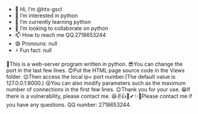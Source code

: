 - 👋 Hi, I’m @htx-gscl
- 👀 I’m interested in python
- 🌱 I’m currently learning python
- 💞️ I’m looking to collaborate on python
- 📫 How to reach me QQ.2718653244
- 😄 Pronouns: null
- ⚡ Fun fact: null

🎉This is a web-server program written in python.
😎You can change the port in the last few lines.
😊Put the HTML page source code in the Views folder.
😉Then access the local ip+ port number.(The default value is 127.0.0.1:8000.)
😜You can also modify parameters such as the maximum number of connections in the first few lines.
😉Thank you for your use.
😁If there is a vulnerability, please contact me.
😆✌👍👏✔✨🎁Please contact me if you have any questions. QQ number: 2718653244.
